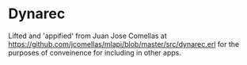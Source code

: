 # Dynarec

Lifted and 'appified' from Juan Jose Comellas at https://github.com/jcomellas/mlapi/blob/master/src/dynarec.erl for the purposes of conveinence for including in other apps.
